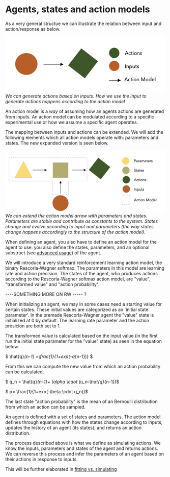 
# Agents, states and action models

As a very general structue we can illustrate the relation between input and action/response as below. 

![Image1](./images/action_input.png)
*We can generate actions based on inputs. How we use the input to generate actions happens according to the action model*

An action model is a *way* of assuming how an agents actions are generated from inputs. An action model can be modulated according to a specific experimental use or how we assume a specific agent operates. 

The mapping between inputs and actions can be extended. We will add the following elements which all action models operate with: parameters and states. The new expanded version is seen below.

![Image2](./images/structure_with_action_model.png)
*We can extend the action model arrow with parameters and states. Parameters are stable and contribute as constants to the system. States change and evolve according to input and parameters (the way states change happens accordingly to the structure of the action model).*

When defining an agent, you also have to define an action model for the agent to use. you also define the states, parameters, and an optional substruct (see [advanced usage](Advanced_use/../../Advanced_use/complicated_custom_agents.md)) of the agent. 

We will introduce a very standard reinforcement learning action model, the binary Rescorla-Wagner softmax. The parameters in this model are learning rate and action precision. The states of the agent, who produces actions according to the Rescorla-Wagner softmax action model, are "value", "transformed value" and "action probability". 

----SOMETHING MORE ON RW ----- ?

When initializing an agent, we may in some cases need a starting value for certain states. These initial values are categorized as an 'initial state parameter'. In the premade Rescorla-Wagner agent the "value" state is initialized at 0 by default. The learning rate parameter and the action presicion are both set to 1. 

The transformed value is calculated based on the input value (in the first run the initial state parameter for the "value" state) as seen in the equation below.  


$ \hat{q}_{n-1} =\frac{1}{1+exp(-q_{n-1})} $ 

From this we can compute the new value from which an action probability can be calculated.

$ q_n = \hat{q}_{n-1}+ \alpha \cdot (u_n-\hat{q}_{n-1})$

$ p=  \frac{1}{1+exp(-\beta \cdot q_n)}$


The last state "action probability" is the mean of an Bernoulli distribution from which an action can be sampled.

An agent is defined with a set of states and parameters. The action model defines through equations with  how the states change according to inputs, updates the history of an agent (its states), and returns an action distribution. 

The process described above is what we define as simulating actions. We know the inputs, parameters and states of the agent and returns actions. We can reverse this process and infer the parameters of an agent based on their actions in response to inputs. 

This will be further elaborated in [fitting vs. simulating](./fitting_vs_simulating.md)





